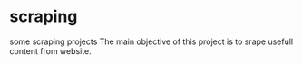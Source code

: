 # scraping
some scraping projects
The main objective of this project is to srape usefull content from website.
